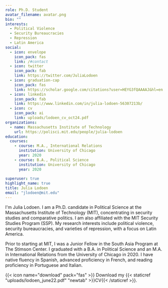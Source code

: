 ```yaml
---
role: Ph.D. Student
avatar_filename: avatar.png
bio: ""
interests:
  - Political Violence
  - Security Bureaucracies
  - Repression
  - Latin America
social:
  - icon: envelope
    icon_pack: fas
    link: /#contact
  - icon: twitter
    icon_pack: fab
    link: https://twitter.com/JuliaLodoen
  - icon: graduation-cap
    icon_pack: fas
    link: https://scholar.google.com/citations?user=HEYG3fQAAAAJ&hl=en
  - icon: linkedin
    icon_pack: fab
    link: https://www.linkedin.com/in/julia-lodoen-56307213b/
  - icon: cv
    icon_pack: ai
    link: uploads/lodoen_cv_oct24.pdf
organizations:
  - name: Massachusetts Institute of Technology
    url: https://polisci.mit.edu/people/julia-lodoen
education:
  courses:
    - course: M.A., International Relations
      institution: University of Chicago
      year: 2020
    - course: B.A., Political Science
      institution: University of Chicago
      year: 2020
      
superuser: true
highlight_name: true
title: Julia Lodoen
email: "jlodoen@mit.edu"
---
```

I'm Julia Lodoen. I am a Ph.D. candidate in Political Science at the Massachusetts Institute of Technology (MIT), concentrating in security studies and comparative politics. I am also affiliated with the MIT Security Studies Program (SSP). My research interests include political violence, security bureaucracies, and varieties of repression, with a focus on Latin America.

Prior to starting at MIT, I was a Junior Fellow in the South Asia Program at The Stimson Center. I graduated with a B.A. in Political Science and an M.A. in International Relations from the University of Chicago in 2020. I have native fluency in Spanish, advanced proficiency in French, and reading proficiency in Portuguese and Italian.

{{< icon name="download" pack="fas" >}} Download my {{< staticref "uploads/lodoen_june22.pdf" "newtab" >}}CV{{< /staticref >}}.

